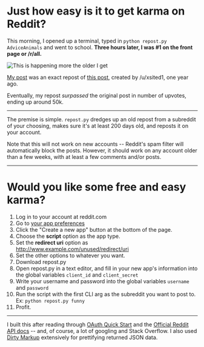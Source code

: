 # Just how easy is it to get karma on Reddit?

This morning, I opened up a terminal, typed in `python repost.py AdviceAnimals` and went to school. **Three hours later, I was #1 on the front page or /r/all.**

![This is happening more the older I get](http://i.imgur.com/MAncgmJ.png)

[My post](https://www.reddit.com/r/AdviceAnimals/comments/5zjeqj/this_is_happening_more_the_older_i_get/) was an exact repost of [this post](https://www.reddit.com/r/AdviceAnimals/comments/32eigr/this_is_happening_more_the_older_i_get/), created by /u/xsited1, one year ago.

Eventually, my repost *surpassed* the original post in number of upvotes, ending up around 50k.

* * *

The premise is simple. `repost.py` dredges up an old repost from a subreddit of your choosing, makes sure it's at least 200 days old, and reposts it on your account. 

Note that this will not work on new accounts -- Reddit's spam filter will automatically block the posts. However, it should work on any account older than a few weeks, with at least a few comments and/or posts.

* * *

# Would you like some free and easy karma?
1. Log in to your account at reddit.com
2. Go to [your app preferences](https://www.reddit.com/prefs/apps)
3. Click the "Create a new app" button at the bottom of the page.
4. Choose the **script** option as the app type.
5. Set the **redirect uri** option as http://www.example.com/unused/redirect/uri 
6. Set the other options to whatever you want.
7. Download repost.py
8. Open repost.py in a text editor, and fill in your new app's information into the global variables `client_id` and `client_secret`
9. Write your username and password into the global variables `username` and `password`
10. Run the script with the first CLI arg as the subreddit you want to post to. Ex: `python repost.py funny`
11. Profit.

* * *

I built this after reading through [OAuth Quick Start](https://github.com/reddit/reddit/wiki/OAuth2-Quick-Start-Example) and the [Official Reddit API docs](https://www.reddit.com/dev/api/) -- and, of course, a lot of googling and Stack Overflow. I also used [Dirty Markup](https://dirtymarkup.com/) extensively for prettifying returned JSON data.
